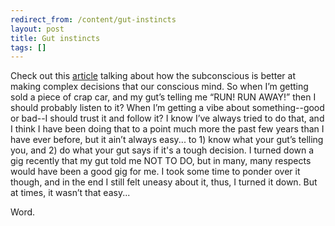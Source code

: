 ```yaml
---
redirect_from: /content/gut-instincts
layout: post
title: Gut instincts
tags: []
---
```

Check out this [article](https://www.newscientist.com/article/dn8732-sleeping-on-it-best-for-complex-decisions/) talking about how the subconscious is better at making complex decisions that our conscious mind. So when I’m getting sold a piece of crap car, and my gut’s telling me “RUN! RUN AWAY!” then I should probably listen to it? When I’m getting a vibe about something--good or bad--I should trust it and follow it? I know I’ve always tried to do that, and I think I have been doing that to a point much more the past few years than I have ever before, but it ain’t always easy... to 1) know what your gut’s telling you, and 2) do what your gut says if it's a tough decision. I turned down a gig recently that my gut told me NOT TO DO, but in many, many respects would have been a good gig for me. I took some time to ponder over it though, and in the end I still felt uneasy about it, thus, I turned it down. But at times, it wasn’t that easy...

Word.
